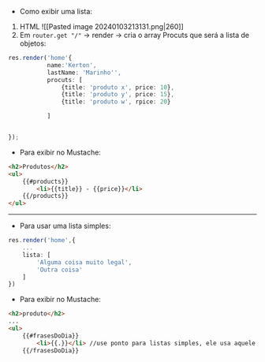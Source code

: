 - Como exibir uma lista:
1. HTML
![[Pasted image 20240103213131.png|260]]
2. Em ``router.get "/"`` -> render -> cria o array Procuts que será a lista de objetos:
```ts
res.render('home'{
		   name:'Kerton',
		   lastName: 'Marinho'',
		   procuts: [
			   {title: 'produto x', price: 10},
			   {title: 'produto y', price: 15},
			   {title: 'produto w', rpice: 20}

		   ]


});
```
- Para exibir no Mustache:
```html
<h2>Produtos</h2>
<ul>
	{{#products}}
		<li>{{title}} - {{price}}</li>
	{{/products}}
</ul>
```

---
- Para usar uma lista simples:
```ts
res.render('home',{
	...
	lista: [
		'Alguma coisa muito legal',
		'Outra coisa'
	]
})
```
- Para exibir no Mustache:
```html
<h2>produto</h2>
...
<ul>
	{{#frasesDoDia}}
		<li>{{.}}</li> //use ponto para listas simples, ele usa aquele loop especifico no momento
	{{/frasesDoDia}}
```
